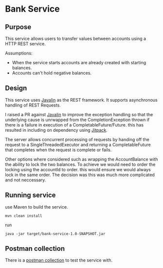 # Bank Service

## Purpose

This service allows users to transfer values between accounts using a HTTP REST service.

Assumptions:

* When the service starts accounts are already created with starting balances.
* Accounts can't hold negative balances.

## Design

This service uses [Javalin](https://javalin.io/) as the REST framework. It supports asynchronous handling of REST Requests.

I raised a PR against [Javalin](https://javalin.io/) to improve the exception handling so that the underlying cause is
unrwapped from the CompletionException thrown if there is a failure in execution of a CompletableFuture/Future. this has
resulted in including on dependency using [Jitpack](https://jitpack.io/).

The server allows concurrent processing of requests by handing off the request to a SingleThreadedExecutor and returning 
a CompletableFuture that completes when the request is complete or fails.

Other options where considered such as wrapping the AccountBalance with the ability to lock the two balances. To achieve 
we would need to order the locking using the accountId to order. this would ensure we would always lock in the same order. 
The decision was this was much more complicated and not neccessary.

## Running service

use Maven to build the service.
```
mvn clean install
```
run 
```
java -jar target/bank-service-1.0-SNAPSHOT.jar
```

## Postman collection

There is a [postman collection](src/test/resources/bank-service.postman_collection.json) to test the service with.
